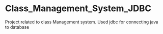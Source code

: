 # Class_Management_System_JDBC
Project related to class Management system. Used jdbc for connecting java to database
